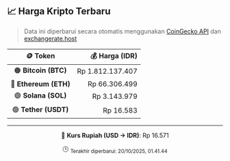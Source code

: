 

<!-- HARGA_KRIPTO -->
## 📈 Harga Kripto Terbaru

> Data ini diperbarui secara otomatis menggunakan [CoinGecko API](https://www.coingecko.com/) dan [exchangerate.host](https://exchangerate.host/)

<div align="center">

| 🪙 Token | 💰 Harga (IDR) |
|:------:|---------------:|
| 🟠 **Bitcoin (BTC)**   | Rp 1.812.137.407 |
| 🔵 **Ethereum (ETH)**  | Rp 66.306.499 |
| 🟣 **Solana (SOL)**    | Rp 3.143.979 |
| 🟢 **Tether (USDT)**   | Rp 16.583 |

---

💱 **Kurs Rupiah (USD → IDR)**: Rp 16.571

🕒 <sub>Terakhir diperbarui: 20/10/2025, 01.41.44</sub>

</div>
<!-- /HARGA_KRIPTO -->